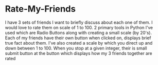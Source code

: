 # Rate-My-Friends

I have 3 sets of friends I want to briefly discuss about each one of them. I would love to rate them on scale of 1 to 100. 2 primary tools in Python I've used which are Radio Buttons along with creating a small scale (by 20's). Each of my friends have their own button when clicked on, displays brief true fact about them. I've also created a scale by which you direct up and down between 1 to 100. When you stop at a given integer, their is small submit button at the button which displays how my 3 friends together are rated 
